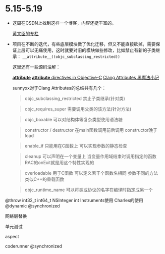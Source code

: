 # 5.15-5.19

* 这周在CSDN上找到这样一个博客，内容还挺丰富的。

	[黄文臣的专栏](http://blog.csdn.net/Hello_Hwc/article/list/1)

* 项目在不断的迭代，有些底层模块做了优化迁移，但又不能直接砍掉，需要保证上层可以无痛使用，这时就要对旧的模块做些修改，比如禁止有新的子类继承：
	`__attribute__((objc_subclassing_restricted))`

	这里还有一些源码注解：
	
	[__attribute__](http://nshipster.com/__attribute__/)
	[__attribute__ directives in Objective-C](https://blog.twitter.com/2014/attribute-directives-in-objective-c)
	[Clang Attributes 黑魔法小记](http://blog.sunnyxx.com/2016/05/14/clang-attributes/)

	sunnyxx对于Clang Attributes的总结共有几个：
	
	> objc_subclassing_restricted 禁止子类继承(针对类)
	
	> objc_requires_super 需要调用父类的该方法(针对方法)
	
	> objc_boxable 可以对结构体等复杂类型使用语法糖
	
	> constructor / destructor 在main函数调用前后调用 constructor晚于load
	
	> enable_if 只能用在C函数上 可以实现参数的静态检查
	
	> cleanup 可以声明在一个变量上 当变量作用域结束时调用指定的函数 RAC的onExit就是用这个特性实现的
	
	> overloadable 用于C函数 可以定义若干个函数名相同 参数不同的方法 类似C++的重载函数
	
	> objc_runtime_name 可以将类或协议的名字在编译时指定成另一个

@throw
int32_t int64_t NSInteger int
Instruments使用
Charles的使用
@dynamic
@synchronized

网络层替换

单元测试

aspect

coderunner
@synchronized

